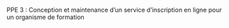 PPE 3 : Conception et maintenance d’un service d’inscription en ligne pour un organisme de formation
